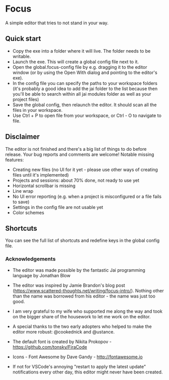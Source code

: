 # Focus

A simple editor that tries to not stand in your way.

## Quick start

- Copy the exe into a folder where it will live. The folder needs to be writable.
- Launch the exe. This will create a global config file next to it.
- Open the global.focus-config file by e.g. dragging it to the editor window (or by using the Open With dialog and pointing to the editor's exe).
- In the config file you can specify the paths to your workspace folders (it's probably a good idea to add the jai folder to the list
  because then you'll be able to search within all jai modules folder as well as your project files)
- Save the global config, then relaunch the editor. It should scan all the files in your workspace.
- Use Ctrl + P to open file from your workspace, or Ctrl - O to navigate to file.

## Disclaimer

The editor is not finished and there's a big list of things to do before release. Your bug reports and comments are welcome!
Notable missing features:
- Creating new files (no UI for it yet - please use other ways of creating files until it's implemented)
- Projects and sessions: about 70% done, not ready to use yet
- Horizontal scrollbar is missing
- Line wrap
- No UI error reporting (e.g. when a project is misconfigured or a file fails to save)
- Settings in the config file are not usable yet
- Color schemes

## Shortcuts

You can see the full list of shortcuts and redefine keys in the global config file.


### Acknowledgements

- The editor was made possible by the fantastic Jai programming language by Jonathan Blow

- The editor was inspired by Jamie Brandon's blog post (https://www.scattered-thoughts.net/writing/focus-intro/). Nothing other than the name was borrowed from his editor - the name was just too good.

- I am very grateful to my wife who supported me along the way and took on the bigger share of the housework to let me work on the editor.

- A special thanks to the two early adopters who helped to make the editor more robust: @cookednick and @ustance.

- The default font is created by Nikita Prokopov - https://github.com/tonsky/FiraCode

- Icons - Font Awesome by Dave Gandy - http://fontawesome.io

- If not for VSCode's annoying "restart to apply the latest update" notifications every other day, this editor might never have been created.
